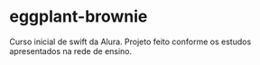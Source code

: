 # eggplant-brownie
Curso inicial de swift da Alura. Projeto feito conforme os estudos apresentados na rede de ensino.
